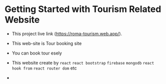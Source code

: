 # Getting Started with Tourism Related Website

* This project live link (https://roma-tourism.web.app/).

* This web-site is Tour booking site

* You can book tour esely 

* This website create by `react` `react bootstrap` `firebase` `mongodb` `react hook from` `react router dom` etc
* 
